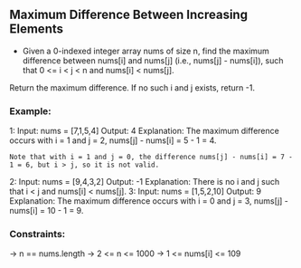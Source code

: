 ## Maximum Difference Between Increasing Elements

* Given a 0-indexed integer array nums of size n, find the maximum difference between nums[i] and nums[j] (i.e., nums[j] - nums[i]), such that 0 <= i < j < n and nums[i] < nums[j].

Return the maximum difference. If no such i and j exists, return -1.


### Example:

 1: Input: nums = [7,1,5,4]
    Output: 4
    Explanation: The maximum difference occurs with i = 1 and j = 2, nums[j] - nums[i] = 5 - 1 = 4.
    
    Note that with i = 1 and j = 0, the difference nums[j] - nums[i] = 7 - 1 = 6, but i > j, so it is not valid.
 2: Input: nums = [9,4,3,2]
    Output: -1
    Explanation: There is no i and j such that i < j and nums[i] < nums[j].
 3: Input: nums = [1,5,2,10]
    Output: 9
    Explanation: The maximum difference occurs with i = 0 and j = 3, nums[j] - nums[i] = 10 - 1 = 9.
 
### Constraints:

 -> n == nums.length
 -> 2 <= n <= 1000
 -> 1 <= nums[i] <= 109

